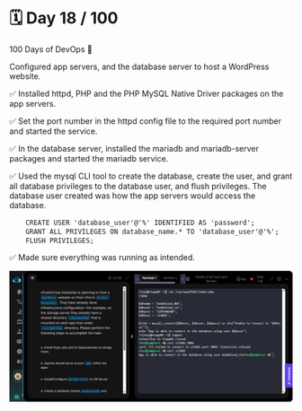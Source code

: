 # 🗓️ Day 18 / 100

100 Days of DevOps 🚀

Configured app servers, and the database server to host a WordPress website.


✅ Installed httpd, PHP and the PHP MySQL Native Driver packages on the app servers.

✅ Set the port number in the httpd config file to the required port number and started the service.

✅ In the database server, installed the mariadb and mariadb-server packages and started the mariadb service.

✅ Used the mysql CLI tool to create the database, create the user, and grant all database privileges to the database user, and flush privileges. The database user created was how the app servers would access the database.

```CREATE DATABASE database_name;
    CREATE USER 'database_user'@'%' IDENTIFIED AS 'password';
    GRANT ALL PRIVILEGES ON database_name.* TO 'database_user'@'%';
    FLUSH PRIVILEGES; 
```

✅ Made sure everything was running as intended.


![Displaying the PHP webpage](<images/day-18.png>)